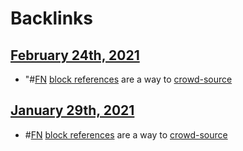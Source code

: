 
# Backlinks
## [February 24th, 2021](<February 24th, 2021.md>)
- "#[FN](<FN.md>) [block references](<block references.md>) are a way to [crowd-source](<crowd-source.md>)

## [January 29th, 2021](<January 29th, 2021.md>)
- #[FN](<FN.md>) [block references](<block references.md>) are a way to [crowd-source](<crowd-source.md>)

